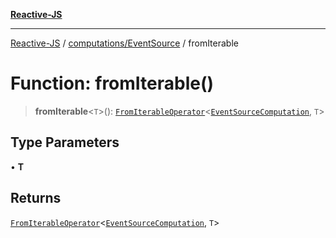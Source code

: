 [**Reactive-JS**](../../../README.md)

***

[Reactive-JS](../../../README.md) / [computations/EventSource](../README.md) / fromIterable

# Function: fromIterable()

> **fromIterable**\<`T`\>(): [`FromIterableOperator`](../../type-aliases/FromIterableOperator.md)\<[`EventSourceComputation`](../interfaces/EventSourceComputation.md), `T`\>

## Type Parameters

• **T**

## Returns

[`FromIterableOperator`](../../type-aliases/FromIterableOperator.md)\<[`EventSourceComputation`](../interfaces/EventSourceComputation.md), `T`\>
